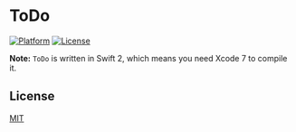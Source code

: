 # ToDo
[![Platform](https://img.shields.io/badge/platform-ios-lightgrey.svg)](https://developer.apple.com/devcenter/ios/index.action)
[![License](https://img.shields.io/badge/license-MIT-3f3f3f.svg)](http://choosealicense.com/licenses/mit)

**Note:** `ToDo` is written in Swift 2, which means you need Xcode 7 to compile it.

## License
[MIT](LICENSE)
